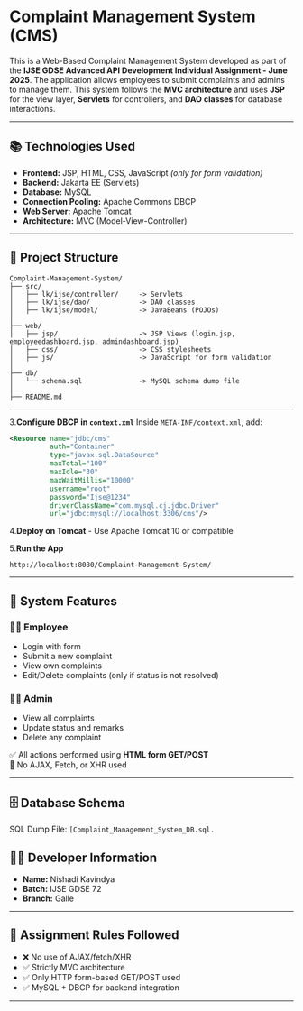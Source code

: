 # Complaint Management System (CMS)

This is a Web-Based Complaint Management System developed as part of the **IJSE GDSE Advanced API Development Individual Assignment - June 2025**. The application allows employees to submit complaints and admins to manage them. This system follows the **MVC architecture** and uses **JSP** for the view layer, **Servlets** for controllers, and **DAO classes** for database interactions.

---

## 📚 Technologies Used

- **Frontend:** JSP, HTML, CSS, JavaScript *(only for form validation)*
- **Backend:** Jakarta EE (Servlets)
- **Database:** MySQL
- **Connection Pooling:** Apache Commons DBCP
- **Web Server:** Apache Tomcat
- **Architecture:** MVC (Model-View-Controller)

---

## 📁 Project Structure

```
Complaint-Management-System/
├── src/
│   ├── lk/ijse/controller/     -> Servlets
│   ├── lk/ijse/dao/            -> DAO classes
│   ├── lk/ijse/model/          -> JavaBeans (POJOs)
│
├── web/
│   ├── jsp/                    -> JSP Views (login.jsp, employeedashboard.jsp, admindashboard.jsp)
│   ├── css/                    -> CSS stylesheets
│   ├── js/                     -> JavaScript for form validation
│
├── db/
│   └── schema.sql              -> MySQL schema dump file
│
├── README.md
```

---



3.**Configure DBCP in `context.xml`**
   Inside `META-INF/context.xml`, add:

   ```xml
   <Resource name="jdbc/cms"
             auth="Container"
             type="javax.sql.DataSource"
             maxTotal="100"
             maxIdle="30"
             maxWaitMillis="10000"
             username="root"
             password="Ijse@1234"
             driverClassName="com.mysql.cj.jdbc.Driver"
             url="jdbc:mysql://localhost:3306/cms"/>
   ```

4.**Deploy on Tomcat**
    - Use Apache Tomcat 10 or compatible
    

5.**Run the App**

   ```
   http://localhost:8080/Complaint-Management-System/
   ```

---

## 👥 System Features

### 👩‍💼 Employee
- Login with form
- Submit a new complaint
- View own complaints
- Edit/Delete complaints (only if status is not resolved)

### 👨‍💼 Admin
- View all complaints
- Update status and remarks
- Delete any complaint

✅ All actions performed using **HTML form GET/POST**  
🚫 No AJAX, Fetch, or XHR used

---



## 🗄️ Database Schema

SQL Dump File: `[Complaint_Management_System_DB.sql.`





## 👨‍💻 Developer Information

- **Name:** Nishadi Kavindya
- **Batch:** IJSE GDSE 72
- **Branch:** Galle

---

## 📌 Assignment Rules Followed

- ❌ No use of AJAX/fetch/XHR
- ✅ Strictly MVC architecture
- ✅ Only HTTP form-based GET/POST used
- ✅ MySQL + DBCP for backend integration

---
